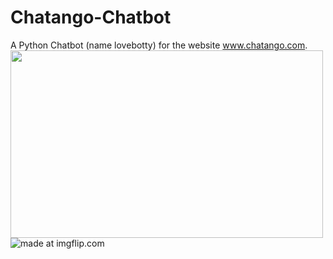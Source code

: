 # Chatango-Chatbot
A Python Chatbot (name lovebotty) for the website www.chatango.com.
<img src="http://i.imgur.com/nbAj9hZ.gif" width=500 height=300>
<img src="https://i.imgflip.com/1pwehe.gif" title="made at imgflip.com"/>
